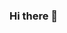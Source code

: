 ### Hi there 👋

<!--
**jjangsta/jjangsta** is a ✨ _special_ ✨ repository because its `README.md` (this file) appears on your GitHub profile.

- 🎓 I'm currently specializing in Statistical Machine Learning and Data Science at the University of Toronto
- 🏢 I’m currently working as a Machine Learning Developer at Oslyn and Data Scientist Intern in South Korea
- 🔭 My main interests lie in Deep Learning and Computer Vision
- 👯 I’m looking to collaborate on ML and Data Science Projects
- 📫 How to reach me: hspeterj@gmail.com or https://www.linkedin.com/in/hyunseokjang/
- 😄 Pronouns: He/Him
-->
